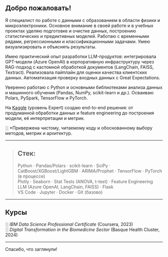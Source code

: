 ## Добро пожаловать!

Я специалист по работе с данными с образованием в области физики и микроэлектроники. Основное внимание в своей работе и в учебных проектах уделяю подготовке и очистке данных, построению статистических и предиктивных моделей. Работаю с временными рядами, регрессионными и классификационными задачами. Умею визуализировать и объяснять результаты.

Имею практический опыт разработки LLM-продуктов: интегрировала GPT-модели (Azure OpenAI) в корпоративную инфраструктуру через RAG-подход с кастомной обработкой документов (LangChain, FAISS, Textract). Реализовала пайплайн для оценки качества клиентских данных. Автоматизация проверку входных данных с Great Expectations.

Уверенно работаю с Python и основными библиотеками анализа данных и машинного обучения (Pandas, NumPy, scikit-learn и др.). Осваиваю Polars, PySpark, TensorFlow и PyTorch.

На [Kaggle](https://www.kaggle.com/litsea) (уровень Expert) создаю end-to-end решения: от продуманной обработки данных и feature engineering до построения модели, её интерпретации и метрик.

░ *Привержена чистому, читаемому коду и обоснованному выбору методов, метрик и архитектур.

---

> ## Стек:  
> Python · Pandas/Polars · scikit-learn · SciPy · CatBoost/XGBoost/LightGBM · ARIMA/Prophet · TensorFlow · PyTorch (в процессе)  
> Plotly · Seaborn · Stat Tests (ANOVA, t-test) · Feature Engineering  
> LLM (Azure OpenAI, LangChain, FAISS) · Flask  
> VS Code · Jupyter · Docker · Git (базово)

---

## Курсы

░ *IBM Data Science Professional Certificate* (Coursera, 2023)     
░ *Digital Transformation in the Biomedicine Sector* (Basque Health Cluster, 2024)

---

Спасибо, что заглянули!
